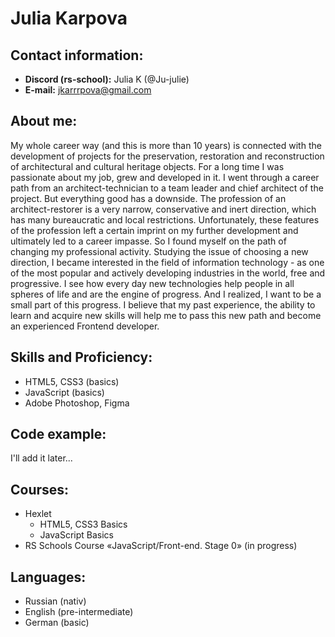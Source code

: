 # Julia Karpova

## Contact information:
* **Discord (rs-school):** Julia K (@Ju-julie)
* **E-mail:** jkarrrpova@gmail.com

## About me:
My whole career way (and this is more than 10 years) is connected with the development of projects for the preservation, restoration and reconstruction of architectural and cultural heritage objects. 
For a long time I was passionate about my job, grew and developed in it. I went through a career path from an architect-technician to a team leader and chief architect of the project.
But everything good has a downside.
The profession of an architect-restorer is a very narrow, conservative and inert direction, which has many bureaucratic and local restrictions.
Unfortunately, these features of the profession left a certain imprint on my further development and ultimately led to a career impasse.
So I found myself on the path of changing my professional activity.
Studying the issue of choosing a new direction, I became interested in the field of information technology - as one of the most popular and actively developing industries in the world, free and progressive. I see how every day new technologies help people in all spheres of life and are the engine of progress. And I realized, I want to be a small part of this progress.
I believe that my past experience, the ability to learn and acquire new skills will help me to pass this new path and become an experienced Frontend developer.

## Skills and Proficiency:
* HTML5, CSS3 (basics)
* JavaScript (basics)
* Adobe Photoshop, Figma

## Code example:
I'll add it later...

## Courses:
* Hexlet
    * HTML5, CSS3 Basics
    * JavaScript Basics
* RS Schools Course «JavaScript/Front-end. Stage 0» (in progress)

## Languages:
* Russian (nativ)
* English (pre-intermediate)
* German (basic)